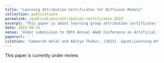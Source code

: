 ```yaml
---
title: "Learning Attribution Certificates for Diffusion Models"
collection: publications
permalink: /publications/attribution-certificates-2023
excerpt: 'This paper is about learning group attribution certificates for generative diffusion models.'
date: 2023-08-15
venue: 'Under submission to 38th Annual AAAI Conference on Artificial Intelligence'
paperurl: ' '
citation: 'Sameerah Helal and Aditya Thakur. (2023). &quot;Learning Attribution Certificates for Diffusion Models.&quot; Under submission to 38th Annual AAAI Conference on Artificial Intelligence.'
---
```


This paper is currently under review.
